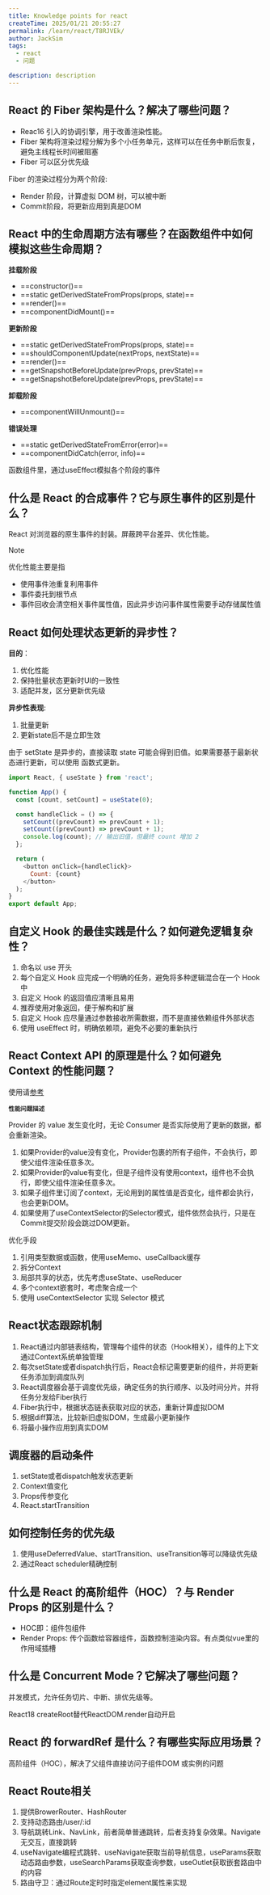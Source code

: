 ```yaml
---
title: Knowledge points for react
createTime: 2025/01/21 20:55:27
permalink: /learn/react/T8RJVEk/
author: JackSim
tags:
  - react
  - 问题

description: description
---
```



## React 的 Fiber 架构是什么？解决了哪些问题？

- Reac16 引入的协调引擎，用于改善渲染性能。
- Fiber 架构将渲染过程分解为多个小任务单元，这样可以在任务中断后恢复，避免主线程长时间被阻塞
- Fiber 可以区分优先级

Fiber 的渲染过程分为两个阶段:

- Render 阶段，计算虚拟 DOM 树，可以被中断
- Commit阶段，将更新应用到真是DOM

## React 中的生命周期方法有哪些？在函数组件中如何模拟这些生命周期？

**挂载阶段**
- ==constructor()==
- ==static getDerivedStateFromProps(props, state)==
- ==render()==
- ==componentDidMount()==

**更新阶段**
- ==static getDerivedStateFromProps(props, state)==
- ==shouldComponentUpdate(nextProps, nextState)==
- ==render()==
- ==getSnapshotBeforeUpdate(prevProps, prevState)==
- ==getSnapshotBeforeUpdate(prevProps, prevState)==
  
**卸载阶段**
- ==componentWillUnmount()==

**错误处理**
- ==static getDerivedStateFromError(error)==
- ==componentDidCatch(error, info)==

函数组件里，通过useEffect模拟各个阶段的事件


## 什么是 React 的合成事件？它与原生事件的区别是什么？

React 对浏览器的原生事件的封装。屏蔽跨平台差异、优化性能。

>[!NOTE]
>优化性能主要是指
>- 使用事件池重复利用事件
>- 事件委托到根节点
>- 事件回收会清空相关事件属性值，因此异步访问事件属性需要手动存储属性值

## React 如何处理状态更新的异步性？

**目的**： 
1. 优化性能
2. 保持批量状态更新时UI的一致性
3. 适配并发，区分更新优先级

**异步性表现**:
1. 批量更新
2. 更新state后不是立即生效

由于 setState 是异步的，直接读取 state 可能会得到旧值。如果需要基于最新状态进行更新，可以使用 函数式更新。
```Javascript
import React, { useState } from 'react';

function App() {
  const [count, setCount] = useState(0);

  const handleClick = () => {
    setCount((prevCount) => prevCount + 1);
    setCount((prevCount) => prevCount + 1);
    console.log(count); // 输出旧值，但最终 count 增加 2
  };

  return (
    <button onClick={handleClick}>
      Count: {count}
    </button>
  );
}
export default App;
```


## 自定义 Hook 的最佳实践是什么？如何避免逻辑复杂性？

1. 命名以 use 开头
2. 每个自定义 Hook 应完成一个明确的任务，避免将多种逻辑混合在一个 Hook 中
3. 自定义 Hook 的返回值应清晰且易用
4. 推荐使用对象返回，便于解构和扩展
5. 自定义 Hook 应尽量通过参数接收所需数据，而不是直接依赖组件外部状态
6. 使用 useEffect 时，明确依赖项，避免不必要的重新执行
   
## React Context API 的原理是什么？如何避免 Context 的性能问题？

使用请[参考](/learn/react/i8Lyjuid/#context)

**`性能问题描述`**

Provider 的 value 发生变化时，无论 Consumer 是否实际使用了更新的数据，都会重新渲染。

1. 如果Provider的value没有变化，Provider包裹的所有子组件，不会执行，即使父组件渲染任意多次。
2. 如果Provider的value有变化，但是子组件没有使用context，组件也不会执行，即使父组件渲染任意多次。
3. 如果子组件里订阅了context，无论用到的属性值是否变化，组件都会执行，也会更新DOM。
4. 如果使用了useContextSelector的Selector模式，组件依然会执行，只是在Commit提交阶段会跳过DOM更新。

优化手段
1. 引用类型数据或函数，使用useMemo、useCallback缓存
2. 拆分Context
3. 局部共享的状态，优先考虑useState、useReducer
4. 多个context嵌套时，考虑聚合成一个
5. 使用 useContextSelector 实现 Selector 模式


## React状态跟踪机制

1. React通过内部链表结构，管理每个组件的状态（Hook相关），组件的上下文通过Context系统单独管理
2. 每次setState或者dispatch执行后，React会标记需要更新的组件，并将更新任务添加到调度队列
3. React调度器会基于调度优先级，确定任务的执行顺序、以及时间分片。并将任务分发给Fiber执行
4. Fiber执行中，根据状态链表获取对应的状态，重新计算虚拟DOM
5. 根据diff算法，比较新旧虚拟DOM，生成最小更新操作
6. 将最小操作应用到真实DOM

## 调度器的启动条件

1. setState或者dispatch触发状态更新
2. Context值变化
3. Props传参变化
4. React.startTransition

## 如何控制任务的优先级

1. 使用useDeferredValue、startTransition、useTransition等可以降级优先级
2. 通过React scheduler精确控制

## 什么是 React 的高阶组件（HOC）？与 Render Props 的区别是什么？

- HOC即：组件包组件
- Render Props: 传个函数给容器组件，函数控制渲染内容。有点类似vue里的作用域插槽


## 什么是 Concurrent Mode？它解决了哪些问题？

并发模式，允许任务切片、中断、排优先级等。

React18 createRoot替代ReactDOM.render自动开启

## React 的 forwardRef 是什么？有哪些实际应用场景？

高阶组件（HOC），解决了父组件直接访问子组件DOM 或实例的问题


## React Route相关

1. 提供BrowerRouter、HashRouter
2. 支持动态路由/user/:id
3. 导航跳转Link、NavLink，前者简单普通跳转，后者支持复杂效果。Navigate无交互，直接跳转
4. useNavigate编程式跳转、useNavigate获取当前导航信息，useParams获取动态路由参数，useSearchParams获取查询参数，useOutlet获取嵌套路由中的内容
5. 路由守卫：通过Route定时时指定element属性来实现

